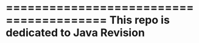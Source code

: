 
========================================
This repo is dedicated to Java Revision
========================================

